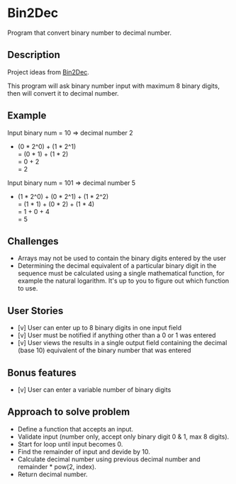 # Bin2Dec

Program that convert binary number to decimal number.

## Description

Project ideas from [Bin2Dec](https://github.com/florinpop17/app-ideas/blob/master/Projects/1-Beginner/Bin2Dec-App.md).

This program will ask binary number input with maximum 8 binary digits, then will convert it to decimal number.

## Example

Input binary num = 10 => decimal number 2
-   (0 * 2^0) + (1 * 2^1) 
    <br>= (0 * 1) + (1 * 2) 
    <br>= 0 + 2 
    <br>= 2

Input binary num = 101 => decimal number 5
-   (1 * 2^0) + (0 * 2^1) + (1 * 2^2)
    <br>= (1 * 1) + (0 * 2) + (1 * 4)
    <br>= 1 + 0 + 4
    <br>= 5

## Challenges

-   Arrays may not be used to contain the binary digits entered by the user
-   Determining the decimal equivalent of a particular binary digit in the
    sequence must be calculated using a single mathematical function, for
    example the natural logarithm. It's up to you to figure out which function
    to use.

## User Stories

-   [v] User can enter up to 8 binary digits in one input field
-   [v] User must be notified if anything other than a 0 or 1 was entered
-   [v] User views the results in a single output field containing the decimal (base 10) equivalent of the binary number that was entered

## Bonus features

-   [v] User can enter a variable number of binary digits

## Approach to solve problem

-   Define a function that accepts an input.
-   Validate input (number only, accept only binary digit 0 & 1, max 8 digits).
-   Start for loop until input becomes 0.
-   Find the remainder of input and devide by 10.
-   Calculate decimal number using previous decimal number and remainder * pow(2, index).
-   Return decimal number.



